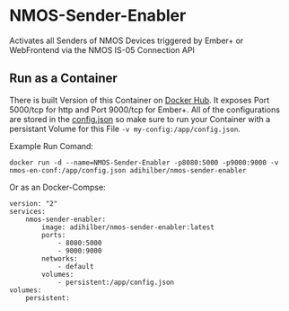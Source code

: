 # NMOS-Sender-Enabler
 Activates all Senders of NMOS Devices triggered by Ember+ or WebFrontend via the NMOS IS-05 Connection API
  
## Run as a Container
There is built Version of this Container on [Docker Hub](https://hub.docker.com/r/adihilber/nmos-sender-enabler). It exposes Port 5000/tcp for http and Port 9000/tcp for Ember+. All of the configurations are stored in the [config.json](./config.json) so make sure to run your Container with a persistant Volume for this File `-v my-config:/app/config.json`.  
  
Example Run Comand:
```Shell
docker run -d --name=NMOS-Sender-Enabler -p8080:5000 -p9000:9000 -v nmos-en-conf:/app/config.json adihilber/nmos-sender-enabler
```

Or as an Docker-Compse:
```Shell
version: "2"
services:
    nmos-sender-enabler:
        image: adihilber/nmos-sender-enabler:latest
        ports: 
            - 8080:5000
            - 9000:9000
        networks:
            - default
        volumes:
            - persistent:/app/config.json
volumes:
    persistent:
```
